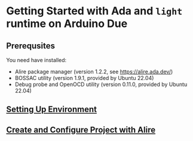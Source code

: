 # Getting Started with Ada and `light` runtime on Arduino Due

## Prerequsites

You need have installed:
  * Alire package manager (version 1.2.2, see https://alire.ada.dev/)
  * BOSSAC utility (version 1.9.1, provided by Ubuntu 22.04)
  * Debug probe and OpenOCD utility (version 0.11.0, provided by Ubuntu 22.04)

## [Setting Up Environment](ArduinoDue/SettingUpEnvironment.md)
## [Create and Configure Project with Alire](ArduinoDue/CreateAndConfigureProjectWithAlire.md)
